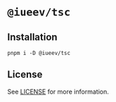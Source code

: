 # `@iueev/tsc`

## Installation

```shell
pnpm i -D @iueev/tsc
```

## License

See [LICENSE](./LICENSE) for more information.
